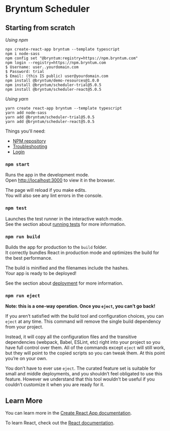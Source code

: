 # Bryntum Scheduler 

## Starting from scratch

*Using npm*

```
npx create-react-app bryntum --template typescript
npm i node-sass
npm config set "@bryntum:registry=https://npm.bryntum.com"
npm login --registry=https://npm.bryntum.com
$ Username: user..yourdomain.com
$ Password: trial
$ Email: (this IS public) user@yourdomain.com
npm install @bryntum/demo-resources@1.0.0
npm install @bryntum/scheduler-trial@5.0.5
npm install @bryntum/scheduler-react@5.0.5
```

*Using yarn*

```
yarn create react-app bryntum --template typescript
yarn add node-sass
yarn add @bryntum/scheduler-trial@5.0.5
yarn add @bryntum/scheduler-react@5.0.5
```

Things you'll need:

* [NPM repository](https://www.bryntum.com/docs/scheduler/guide/Scheduler/npm-repository#installing-packages)
* [Troubleshooting](https://www.bryntum.com/docs/scheduler/guide/Scheduler/npm-repository#troubleshooting)
* [Login](https://www.bryntum.com/docs/scheduler/guide/Scheduler/npm-repository#login)

### `npm start`

Runs the app in the development mode.\
Open [http://localhost:3000](http://localhost:3000) to view it in the browser.

The page will reload if you make edits.\
You will also see any lint errors in the console.

### `npm test`

Launches the test runner in the interactive watch mode.\
See the section about [running tests](https://facebook.github.io/create-react-app/docs/running-tests) for more information.

### `npm run build`

Builds the app for production to the `build` folder.\
It correctly bundles React in production mode and optimizes the build for the best performance.

The build is minified and the filenames include the hashes.\
Your app is ready to be deployed!

See the section about [deployment](https://facebook.github.io/create-react-app/docs/deployment) for more information.

### `npm run eject`

**Note: this is a one-way operation. Once you `eject`, you can’t go back!**

If you aren’t satisfied with the build tool and configuration choices, you can `eject` at any time. This command will remove the single build dependency from your project.

Instead, it will copy all the configuration files and the transitive dependencies (webpack, Babel, ESLint, etc) right into your project so you have full control over them. All of the commands except `eject` will still work, but they will point to the copied scripts so you can tweak them. At this point you’re on your own.

You don’t have to ever use `eject`. The curated feature set is suitable for small and middle deployments, and you shouldn’t feel obligated to use this feature. However we understand that this tool wouldn’t be useful if you couldn’t customize it when you are ready for it.

## Learn More

You can learn more in the [Create React App documentation](https://facebook.github.io/create-react-app/docs/getting-started).

To learn React, check out the [React documentation](https://reactjs.org/).
